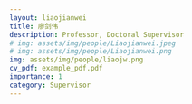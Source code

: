 ```yaml
---
layout: liaojianwei
title: 廖剑伟
description: Professor, Doctoral Supervisor
# img: assets/img/people/Liaojianwei.jpeg
# img: assets/img/people/Liaojianwei.png
img: assets/img/people/liaojw.png
cv_pdf: example_pdf.pdf
importance: 1
category: Supervisor
---
```

